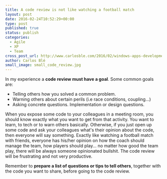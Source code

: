 ```yaml
---
title: A code review is not like watching a football match
layout: post
date: 2016-02-24T10:52:29+00:00
type: post
published: true
status: publish
categories:
  - Agile
  - XP
  - Team
cross_post_url: http://www.carlosble.com/2016/02/windows-apps-development-best-practices/
author: Carlos Blé
small_image: small_code_review.jpg
---
```

In my experience a **code review must have a goal**. Some common goals are:

  * Telling others how you solved a common problem.
  * Warning others about certain perils (i.e race conditions, coupling...)
  * Asking concrete questions. Implementation or design questions.

When you expose some code to your colleagues in a meeting room, you should know exactly what you want to get from that activity. You want to learn, to tech or to warn others basically. Otherwise, if you just open up some code and ask your colleagues what's their opinion about the code, then everyone will say something. Exactly like watching a football match with friends, everyone has his/her opinion on how the coach should manage the team, how players should play... no matter how good the team play, there will be always someone opinionated bullshit. The code review will be frustrating and not very productive.

Remember to **prepare a list of questions or tips to tell others**, together with the code you want to share, before going to the code review.